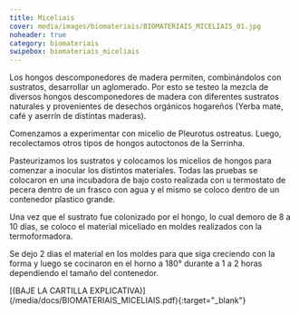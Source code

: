 ```yaml
---
title: Miceliais
cover: media/images/biomateriais/BIOMATERIAIS_MICELIAIS_01.jpg
noheader: true
category: biomateriais
swipebox: biomateriais_miceliais
---
```



Los hongos descomponedores de madera permiten, combinándolos con sustratos, desarrollar un aglomerado. Por esto se testeo la mezcla de diversos hongos descomponedores de madera con diferentes sustratos naturales y provenientes de desechos orgánicos hogareños (Yerba mate, café y aserrín de distintas maderas).

Comenzamos a experimentar con micelio de Pleurotus ostreatus. Luego, recolectamos otros tipos de hongos autoctonos de la Serrinha.

Pasteurizamos los sustratos y colocamos los micelios de hongos para comenzar a inocular los distintos materiales. 
Todas las pruebas se colocaron en una incubadora de bajo costo realizada con u termostato de pecera dentro de un frasco con agua y el mismo se coloco dentro de un contenedor plastico grande.

Una vez que el sustrato fue colonizado por el hongo, lo cual demoro de 8 a 10 días, se coloco el material miceliado en moldes realizados con la termoformadora.

Se dejo 2 dias el material en los moldes para que siga creciendo con la forma y luego se cocinaron en el horno a 180° durante  a 1 a 2 horas dependiendo el tamaño del contenedor.


[(BAJE LA CARTILLA EXPLICATIVA)] (/media/docs/BIOMATERIAIS_MICELIAIS.pdf){:target="_blank"}
